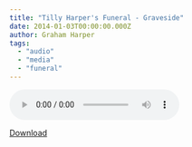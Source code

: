 ```yaml
---
title: "Tilly Harper's Funeral - Graveside"
date: 2014-01-03T00:00:00.000Z
author: Graham Harper
tags:
  - "audio"
  - "media"
  - "funeral"
---
```


<audio controls src="https://f001.backblazeb2.com/file/harperfamily-media/tilly-harpers-funeral-graveside.mp3"></audio>

[Download](https://f001.backblazeb2.com/file/harperfamily-media/tilly-harpers-funeral-graveside.mp3)
